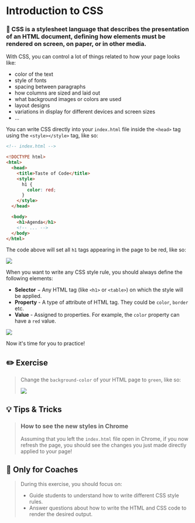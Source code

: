 # Introduction to CSS

### 🌟 CSS is a stylesheet language that describes the presentation of an HTML document, defining how elements must be rendered on screen, on paper, or in other media.

With CSS, you can control a lot of things related to how your page looks like:

+ color of the text
+ style of fonts
+ spacing between paragraphs
+ how columns are sized and laid out
+ what background images or colors are used
+ layout designs
+ variations in display for different devices and screen sizes
+ ...

You can write CSS directly into your `index.html` file inside the `<head>` tag using the `<style></style>` tag, like so:

```html
<!-- index.html -->

<!DOCTYPE html>
<html>
  <head>
    <title>Taste of Code</title>
    <style>
      h1 {
        color: red;
      }
    </style>
  </head>

  <body>
    <h1>Agenda</h1>
    <!-- ... -->
  </body>
</html>
```

The code above will set all `h1` tags appearing in the page to be red, like so:

[![](http://cd.sseu.re/20170208-zmuor.png)](http://cd.sseu.re/20170208-zmuor.png)

When you want to write any CSS style rule, you should always define the following elements:

* **Selector** − Any HTML tag (like `<h1>` or `<table>`) on which the style will be applied.
* **Property** - A type of attribute of HTML tag. They could be `color`, `border` etc.
* **Value** - Assigned to properties. For example, the `color` property can have a `red` value.

[![](http://cd.sseu.re/20170208-6ohiu.png)](http://cd.sseu.re/20170208-6ohiu.png)

Now it's time for you to practice!





## ✏️ Exercise

> Change the `background-color` of your HTML page to `green`, like so:
>
> [![](http://cd.sseu.re/20170208-jysjc.png)](http://cd.sseu.re/20170208-jysjc.png)





## 💡 Tips & Tricks

> ### How to see the new styles in Chrome
>
> Assuming that you left the `index.html` file open in Chrome, if you now refresh the page, you should see the changes you just made directly applied to your page!


## 🎩 Only for Coaches

> During this exercise, you should focus on:
>
> + Guide students to understand how to write different CSS style rules.
> + Answer questions about how to write the HTML and CSS code to render the desired output.
